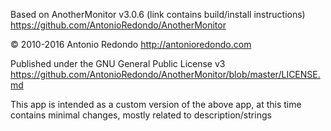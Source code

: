 Based on AnotherMonitor v3.0.6 (link contains build/install instructions)
https://github.com/AntonioRedondo/AnotherMonitor

© 2010-2016 Antonio Redondo
http://antonioredondo.com

Published under the GNU General Public License v3
https://github.com/AntonioRedondo/AnotherMonitor/blob/master/LICENSE.md

This app is intended as a custom version of the above app, at this time contains minimal changes, mostly related to description/strings